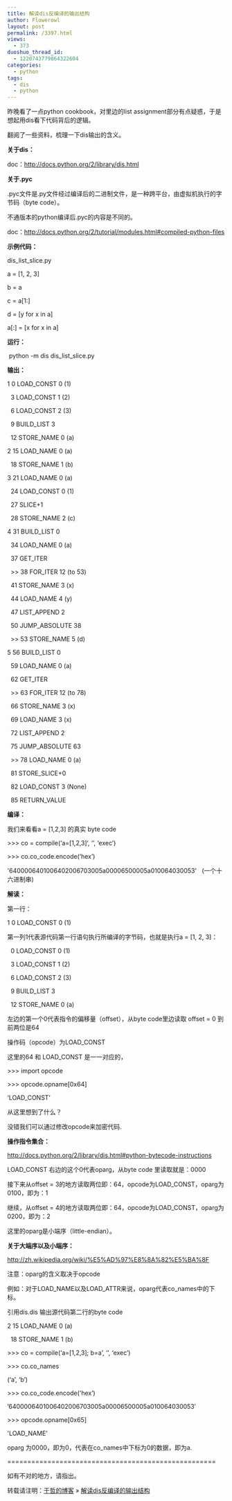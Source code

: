 ```yaml
---
title: 解读dis反编译的输出结构
author: Flowerowl
layout: post
permalink: /3397.html
views:
  - 373
duoshuo_thread_id:
  - 1220743779864322604
categories:
  - python
tags:
  - dis
  - python
---
```

<p class="p1">
  昨晚看了一点python cookbook，对里边的list assignment部分有点疑惑，于是想起用dis看下代码背后的逻辑。
</p>

<p class="p1">
  翻阅了一些资料，梳理一下dis输出的含义。
</p>

<p class="p1">
  <b>关于dis：</b>
</p>

<p class="p2">
  <span class="s1">doc：<a href="http://docs.python.org/2/library/dis.html">http://docs.python.org/2/library/dis.html</a></span>
</p>

<p class="p1">
  <b>关于.pyc</b>
</p>

<p class="p1">
  .pyc文件是.py文件经过编译后的二进制文件，是一种跨平台，由虚拟机执行的字节码（byte code）。
</p>

<p class="p1">
  不通版本的python编译后.pyc的内容是不同的。
</p>

<p class="p2">
  <span class="s1">doc：<a href="http://docs.python.org/2/tutorial/modules.html#compiled-python-files">http://docs.python.org/2/tutorial/modules.html#compiled-python-files</a></span>
</p>

<p class="p1">
  <b>示例代码：</b>
</p>

<p class="p1">
  dis_list_slice.py
</p>

<p class="p1">
  a = [1, 2, 3]
</p>

<p class="p1">
  b = a
</p>

<p class="p1">
  c = a[1:]
</p>

<p class="p1">
  d = [y for x in a]
</p>

<p class="p1">
  a[:] = [x for x in a]
</p>

<p class="p1">
  <b>运行：</b>
</p>

<p class="p1">
   python -m dis dis_list_slice.py
</p>

<p class="p1">
  <b>输出：</b>
</p>

<p class="p1">
  1 0 LOAD_CONST 0 (1)
</p>

<p class="p1">
    3 LOAD_CONST 1 (2)
</p>

<p class="p1">
    6 LOAD_CONST 2 (3)
</p>

<p class="p1">
    9 BUILD_LIST 3
</p>

<p class="p1">
    12 STORE_NAME 0 (a)
</p>

<p class="p1">
  2 15 LOAD_NAME 0 (a)
</p>

<p class="p1">
    18 STORE_NAME 1 (b)
</p>

<p class="p1">
  3 21 LOAD_NAME 0 (a)
</p>

<p class="p1">
    24 LOAD_CONST 0 (1)
</p>

<p class="p1">
    27 SLICE+1
</p>

<p class="p1">
    28 STORE_NAME 2 (c)
</p>

<p class="p1">
  4 31 BUILD_LIST 0
</p>

<p class="p1">
    34 LOAD_NAME 0 (a)
</p>

<p class="p1">
    37 GET_ITER
</p>

<p class="p1">
    >> 38 FOR_ITER 12 (to 53)
</p>

<p class="p1">
    41 STORE_NAME 3 (x)
</p>

<p class="p1">
    44 LOAD_NAME 4 (y)
</p>

<p class="p1">
    47 LIST_APPEND 2
</p>

<p class="p1">
    50 JUMP_ABSOLUTE 38
</p>

<p class="p1">
    >> 53 STORE_NAME 5 (d)
</p>

<p class="p1">
  5 56 BUILD_LIST 0
</p>

<p class="p1">
    59 LOAD_NAME 0 (a)
</p>

<p class="p1">
    62 GET_ITER
</p>

<p class="p1">
    >> 63 FOR_ITER 12 (to 78)
</p>

<p class="p1">
    66 STORE_NAME 3 (x)
</p>

<p class="p1">
    69 LOAD_NAME 3 (x)
</p>

<p class="p1">
    72 LIST_APPEND 2
</p>

<p class="p1">
    75 JUMP_ABSOLUTE 63
</p>

<p class="p1">
    >> 78 LOAD_NAME 0 (a)
</p>

<p class="p1">
    81 STORE_SLICE+0
</p>

<p class="p1">
    82 LOAD_CONST 3 (None)
</p>

<p class="p1">
    85 RETURN_VALUE
</p>

<p class="p1">
  <b>编译：</b>
</p>

<p class="p1">
  我们来看看a = [1,2,3] 的真实 byte code
</p>

<p class="p1">
  >>> co = compile(&#8216;a=[1,2,3]&#8216;, &#8216;<none>&#8217;, &#8216;exec&#8217;)
</p>

<p class="p1">
  >>> co.co_code.encode(&#8216;hex&#8217;)
</p>

<p class="p1">
  '6400006401006402006703005a00006500005a010064030053'   (一个十六进制串)
</p>

<p class="p1">
  <b>解读：</b>
</p>

<p class="p1">
  第一行：
</p>

<p class="p1">
  1 0 LOAD_CONST 0 (1)
</p>

<p class="p1">
  第一列1代表源代码第一行语句执行所编译的字节码，也就是执行a = [1, 2, 3]：
</p>

<p class="p1">
    0 LOAD_CONST 0 (1)
</p>

<p class="p1">
    3 LOAD_CONST 1 (2)
</p>

<p class="p1">
    6 LOAD_CONST 2 (3)
</p>

<p class="p1">
    9 BUILD_LIST 3
</p>

<p class="p1">
    12 STORE_NAME 0 (a)
</p>

<p class="p1">
  左边的第一个0代表指令的偏移量（offset），从byte code里边读取 offset = 0 到前两位是64
</p>

<p class="p1">
  操作码（opcode）为LOAD_CONST
</p>

<p class="p1">
  这里的64 和 LOAD_CONST 是一一对应的，
</p>

<p class="p1">
  >>> import opcode
</p>

<p class="p1">
  >>> opcode.opname[0x64]
</p>

<p class="p1">
  &#8216;LOAD_CONST&#8217;
</p>

<p class="p1">
  从这里想到了什么？
</p>

<p class="p1">
  没错我们可以通过修改opcode来加密代码.
</p>

<p class="p1">
  <b>操作指令集合：</b>
</p>

<p class="p2">
  <span class="s2"><a href="http://docs.python.org/2/library/dis.html#python-bytecode-instructions">http://docs.python.org/2/library/dis.html#python-bytecode-instructions</a></span>
</p>

<p class="p1">
  LOAD_CONST 右边的这个0代表oparg，从byte code 里读取就是：0000
</p>

<p class="p1">
  接下来从offset = 3的地方读取两位即：64，opcode为LOAD_CONST，oparg为0100，即为：1
</p>

<p class="p1">
  继续，从offset = 4的地方读取两位即：64，opcode为LOAD_CONST，oparg为0200，即为：2
</p>

<p class="p1">
  这里的oparg是小端序（little-endian）。
</p>

<p class="p1">
  <b>关于大端序以及小端序：</b>
</p>

<p class="p2">
  <span class="s2"><a href="http://zh.wikipedia.org/wiki/%E5%AD%97%E8%8A%82%E5%BA%8F">http://zh.wikipedia.org/wiki/%E5%AD%97%E8%8A%82%E5%BA%8F</a></span>
</p>

<p class="p1">
  注意：oparg的含义取决于opcode
</p>

<p class="p1">
  例如：对于LOAD_NAME以及LOAD_ATTR来说，oparg代表co_names中的下标。
</p>

<p class="p1">
  引用dis.dis 输出源代码第二行的byte code
</p>

<p class="p1">
  2 15 LOAD_NAME 0 (a)
</p>

<p class="p1">
    18 STORE_NAME 1 (b)
</p>

<p class="p1">
  >>> co = compile(&#8216;a=[1,2,3]; b=a&#8217;, &#8216;<none>&#8217;, &#8216;exec&#8217;)
</p>

<p class="p1">
  >>> co.co_names
</p>

<p class="p1">
  (&#8216;a&#8217;, &#8216;b&#8217;)
</p>

<p class="p1">
  >>> co.co_code.encode('hex&#8217;)
</p>

<p class="p1">
  &#8217;6400006401006402006703005a00006500005a010064030053&#8242;
</p>

<p class="p1">
  >>> opcode.opname[0x65]
</p>

<p class="p1">
  'LOAD_NAME&#8217;
</p>

<p class="p1">
  oparg 为0000，即为0，代表在co_names中下标为0的数据，即为a.
</p>

<p class="p1">
  ====================================================
</p>

<p class="p1">
  如有不对的地方，请指出。
</p>

转载请注明：[于哲的博客][1] &raquo; [解读dis反编译的输出结构][2]

 [1]: http://lazynight.me
 [2]: http://lazynight.me/3397.html